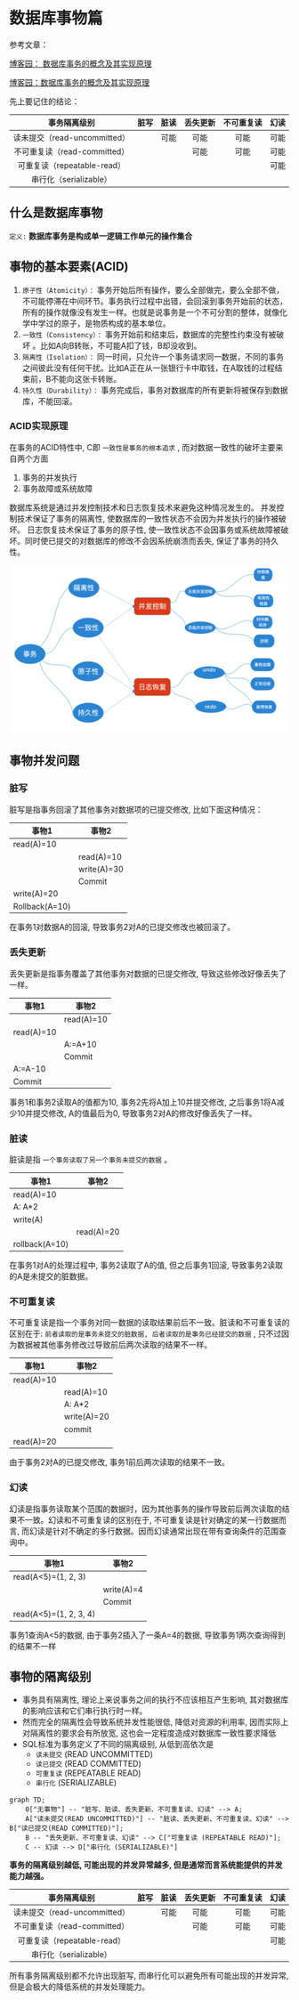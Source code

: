 # 数据库事物篇

参考文章：

[博客园： 数据库事务的概念及其实现原理](https://www.cnblogs.com/takumicx/p/9998844.html) 

[博客园：数据库事务的概念及其实现原理](https://www.cnblogs.com/takumicx/p/9998844.html)

先上要记住的结论：

|事务隔离级别|脏写|脏读|丢失更新|不可重复读|幻读|
|:-----:|:-----:|:-----:|:-----:|:-----:|:-----|
|读未提交（read-uncommitted）||可能|可能|可能|可能|
|不可重复读（read-committed）|||可能|可能|可能|
|可重复读（repeatable-read）|||||可能|
|串行化（serializable）|||||||

## 什么是数据库事物

`定义:` **数据库事务是构成单一逻辑工作单元的操作集合**

## 事物的基本要素(ACID)

1. `原子性（Atomicity）：` 事务开始后所有操作，要么全部做完，要么全部不做，不可能停滞在中间环节。事务执行过程中出错，会回滚到事务开始前的状态，所有的操作就像没有发生一样。也就是说事务是一个不可分割的整体，就像化学中学过的原子，是物质构成的基本单位。
2. `一致性（Consistency）：` 事务开始前和结束后，数据库的完整性约束没有被破坏 。比如A向B转账，不可能A扣了钱，B却没收到。
3. `隔离性（Isolation）：` 同一时间，只允许一个事务请求同一数据，不同的事务之间彼此没有任何干扰。比如A正在从一张银行卡中取钱，在A取钱的过程结束前，B不能向这张卡转账。
4. `持久性（Durability）：` 事务完成后，事务对数据库的所有更新将被保存到数据库，不能回滚。

### ACID实现原理

在事务的ACID特性中, C即 `一致性是事务的根本追求` , 而对数据一致性的破坏主要来自两个方面

1. 事务的并发执行
2. 事务故障或系统故障

数据库系统是通过并发控制技术和日志恢复技术来避免这种情况发生的。
并发控制技术保证了事务的隔离性, 使数据库的一致性状态不会因为并发执行的操作被破坏。
日志恢复技术保证了事务的原子性, 使一致性状态不会因事务或系统故障被破坏。同时使已提交的对数据库的修改不会因系统崩溃而丢失, 保证了事务的持久性。

![事物实现原理](assets/images/事物实现原理.png)

## 事物并发问题

### 脏写

脏写是指事务回滚了其他事务对数据项的已提交修改, 比如下面这种情况：

|事物1|事物2|
|-----|-----|
|read(A)=10|
||read(A)=10|
||write(A)=30|
||Commit|
|write(A)=20||
|Rollback(A=10)||

在事务1对数据A的回滚, 导致事务2对A的已提交修改也被回滚了。

### 丢失更新

丢失更新是指事务覆盖了其他事务对数据的已提交修改, 导致这些修改好像丢失了一样。

|事物1|事物2|
|-----|-----|
||read(A)=10|
|read(A)=10||
||A:=A+10|
||Commit|
|A:=A-10||
|Commit||

事务1和事务2读取A的值都为10, 事务2先将A加上10并提交修改, 之后事务1将A减少10并提交修改, A的值最后为0, 导致事务2对A的修改好像丢失了一样。

### 脏读

脏读是指 `一个事务读取了另一个事务未提交的数据` 。

|事物1|事物2|
|-----|-----|
|read(A)=10||
|A: A*2||
|write(A)||
||read(A)=20|
|rollback(A=10)||

在事务1对A的处理过程中, 事务2读取了A的值, 但之后事务1回滚, 导致事务2读取的A是未提交的脏数据。

### 不可重复读

不可重复读是指一个事务对同一数据的读取结果前后不一致。脏读和不可重复读的区别在于: `前者读取的是事务未提交的脏数据, 后者读取的是事务已经提交的数据` , 只不过因为数据被其他事务修改过导致前后两次读取的结果不一样。

|事物1|事物2|
|-----|-----|
|read(A)=10||
||read(A)=10|
||A: A*2|
||write(A)=20|
||commit|
|read(A)=20||

由于事务2对A的已提交修改, 事务1前后两次读取的结果不一致。

### 幻读

幻读是指事务读取某个范围的数据时，因为其他事务的操作导致前后两次读取的结果不一致。幻读和不可重复读的区别在于, 不可重复读是针对确定的某一行数据而言, 而幻读是针对不确定的多行数据。因而幻读通常出现在带有查询条件的范围查询中。

|事物1|事物2|
|-----|-----|
|read(A<5)=(1, 2, 3)||
||write(A)=4|
||Commit|
|read(A<5)=(1, 2, 3, 4)||

事务1查询A<5的数据, 由于事务2插入了一条A=4的数据, 导致事务1两次查询得到的结果不一样

## 事物的隔离级别

* 事务具有隔离性, 理论上来说事务之间的执行不应该相互产生影响, 其对数据库的影响应该和它们串行执行时一样。
* 然而完全的隔离性会导致系统并发性能很低, 降低对资源的利用率, 因而实际上对隔离性的要求会有所放宽, 这也会一定程度造成对数据库一致性要求降低
* SQL标准为事务定义了不同的隔离级别, 从低到高依次是
  + `读未提交` (READ UNCOMMITTED)
  + `读已提交` (READ COMMITTED)
  + `可重复读` (REPEATABLE READ)
  + `串行化` (SERIALIZABLE)

```mermaid
graph TD;
    0["无事物"] -- "脏写、脏读、丢失更新、不可重复读、幻读" --> A;
    A["读未提交(READ UNCOMMITTED)"] -- "脏读、丢失更新、不可重复读、幻读" --> B["读已提交(READ COMMITTED)"];
    B -- "丢失更新、不可重复读、幻读" --> C["可重复读 (REPEATABLE READ)"];
    C -- 幻读 --> D["串行化 (SERIALIZABLE)"]
```

**事务的隔离级别越低, 可能出现的并发异常越多, 但是通常而言系统能提供的并发能力越强。**

|事务隔离级别|脏写|脏读|丢失更新|不可重复读|幻读|
|:-----:|:-----:|:-----:|:-----:|:-----:|:-----|
|读未提交（read-uncommitted）||可能|可能|可能|可能|
|不可重复读（read-committed）|||可能|可能|可能|
|可重复读（repeatable-read）|||||可能|
|串行化（serializable）|||||||

所有事务隔离级别都不允许出现脏写, 而串行化可以避免所有可能出现的并发异常, 但是会极大的降低系统的并发处理能力。


